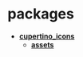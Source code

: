 <!-- generated by markdown-notes-tree -->

# packages

<!-- optional markdown-notes-tree directory description starts here -->

<!-- optional markdown-notes-tree directory description ends here -->

- [**cupertino_icons**](cupertino_icons)
    - [**assets**](cupertino_icons/assets)
